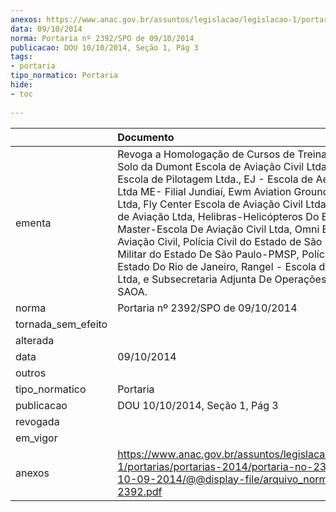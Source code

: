 ```yaml
---
anexos: https://www.anac.gov.br/assuntos/legislacao/legislacao-1/portarias/portarias-2014/portaria-no-2392-spo-de-10-09-2014/@@display-file/arquivo_norma/PA2014-2392.pdf
data: 09/10/2014
norma: Portaria nº 2392/SPO de 09/10/2014
publicacao: DOU 10/10/2014, Seção 1, Pág 3
tags:
- portaria
tipo_normatico: Portaria
hide: 
- toc 
 
---
```


|                    | Documento                                                                                                                                                                                                                                                                                                                                                                                                                                                                                                                                                                                                                 |
|:-------------------|:--------------------------------------------------------------------------------------------------------------------------------------------------------------------------------------------------------------------------------------------------------------------------------------------------------------------------------------------------------------------------------------------------------------------------------------------------------------------------------------------------------------------------------------------------------------------------------------------------------------------------|
| ementa             | Revoga a Homologação de Cursos de Treinamento de Solo da Dumont Escola de Aviação Civil Ltda, Efai - Escola de Pilotagem Ltda., EJ - Escola de Aeronáutica Ltda ME- Filial Jundiaí, Ewm Aviation Ground School Ltda, Fly Center Escola de Aviação Civil Ltda, Fly Escola de Aviação Ltda, Helibras-Helicópteros Do Brasil S.A., Master-Escola De Aviação Civil Ltda, Omni Escola de Aviação Civil, Polícia Civil do Estado de São Paulo, Polícia Militar do Estado De São Paulo-PMSP, Polícia Militar do Estado Do Rio de Janeiro, Rangel - Escola de Pilotagem Ltda, e Subsecretaria Adjunta De Operações Aéreas - SAOA. |
| norma              | Portaria nº 2392/SPO de 09/10/2014                                                                                                                                                                                                                                                                                                                                                                                                                                                                                                                                                                                        |
| tornada_sem_efeito |                                                                                                                                                                                                                                                                                                                                                                                                                                                                                                                                                                                                                           |
| alterada           |                                                                                                                                                                                                                                                                                                                                                                                                                                                                                                                                                                                                                           |
| data               | 09/10/2014                                                                                                                                                                                                                                                                                                                                                                                                                                                                                                                                                                                                                |
| outros             |                                                                                                                                                                                                                                                                                                                                                                                                                                                                                                                                                                                                                           |
| tipo_normatico     | Portaria                                                                                                                                                                                                                                                                                                                                                                                                                                                                                                                                                                                                                  |
| publicacao         | DOU 10/10/2014, Seção 1, Pág 3                                                                                                                                                                                                                                                                                                                                                                                                                                                                                                                                                                                            |
| revogada           |                                                                                                                                                                                                                                                                                                                                                                                                                                                                                                                                                                                                                           |
| em_vigor           |                                                                                                                                                                                                                                                                                                                                                                                                                                                                                                                                                                                                                           |
| anexos             | https://www.anac.gov.br/assuntos/legislacao/legislacao-1/portarias/portarias-2014/portaria-no-2392-spo-de-10-09-2014/@@display-file/arquivo_norma/PA2014-2392.pdf                                                                                                                                                                                                                                                                                                                                                                                                                                                         |
